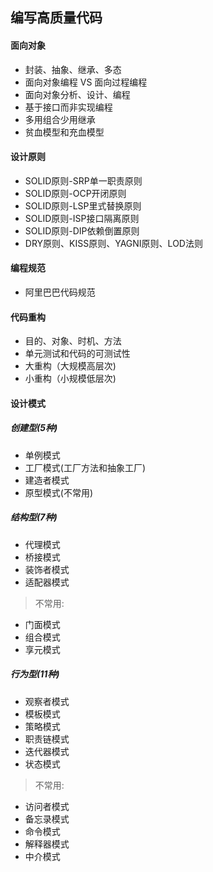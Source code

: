 ## 编写高质量代码
#### 面向对象
+ 封装、抽象、继承、多态
+ 面向对象编程 VS 面向过程编程
+ 面向对象分析、设计、编程
+ 基于接口而非实现编程
+ 多用组合少用继承
+ 贫血模型和充血模型

#### 设计原则
+ SOLID原则-SRP单一职责原则
+ SOLID原则-OCP开闭原则
+ SOLID原则-LSP里式替换原则
+ SOLID原则-ISP接口隔离原则
+ SOLID原则-DIP依赖倒置原则
+ DRY原则、KISS原则、YAGNI原则、LOD法则

#### 编程规范
+ 阿里巴巴代码规范

#### 代码重构
+ 目的、对象、时机、方法
+ 单元测试和代码的可测试性
+ 大重构（大规模高层次)
+ 小重构（小规模低层次)

#### 设计模式
##### 创建型(5种)
+ 单例模式
+ 工厂模式(工厂方法和抽象工厂)
+ 建造者模式
+ 原型模式(不常用)

##### 结构型(7种)
+ 代理模式 
+ 桥接模式 
+ 装饰者模式
+ 适配器模式

> 不常用:
+ 门面模式
+ 组合模式
+ 享元模式

##### 行为型(11种)
+ 观察者模式
+ 模板模式
+ 策略模式
+ 职责链模式
+ 迭代器模式
+ 状态模式

> 不常用:
+ 访问者模式
+ 备忘录模式
+ 命令模式
+ 解释器模式
+ 中介模式